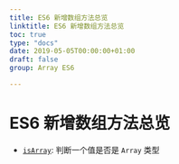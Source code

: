 ```yaml
---
title: ES6 新增数组方法总览
linktitle: ES6 新增数组方法总览
toc: true
type: "docs"
date: 2019-05-05T00:00:00+01:00
draft: false
group: Array ES6

---
```


# ES6 新增数组方法总览

+ [`isArray`](./Array-isArray.md): 判断一个值是否是 `Array` 类型
